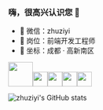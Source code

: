 ### 嗨，很高兴认识您 👋

- 📨 微信：zhuziyi
- 🌱 岗位：前端开发工程师
- 🔭 坐标：成都 · 高新南区

<img src="https://github.githubassets.com/images/mona-loading-default.gif" style="width:50px"><img src="https://github.githubassets.com/images/mona-loading-default.gif" style="width:30px"><img src="https://github.githubassets.com/images/mona-loading-default.gif" style="width:30px"><img src="https://github.githubassets.com/images/mona-loading-default.gif" style="width:30px"><img src="https://github.githubassets.com/images/mona-loading-default.gif" style="width:30px">

![zhuziyi's GitHub stats](https://github-readme-stats.vercel.app/api?username=zhuziyi1989&theme=dracula&show_icons=true)

